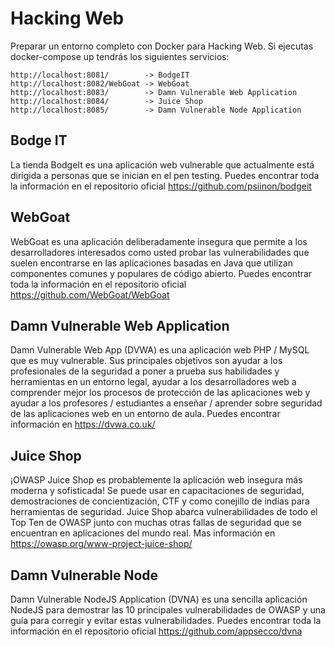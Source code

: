 # Hacking Web

Preparar un entorno completo con Docker para Hacking Web.
Si ejecutas docker-compose up tendrás los siguientes servicios:

```
http://localhost:8081/        -> BodgeIT
http://localhost:8082/WebGoat -> WebGoat
http://localhost:8083/        -> Damn Vulnerable Web Application
http://localhost:8084/        -> Juice Shop
http://localhost:8085/        -> Damn Vulnerable Node Application
```
## Bodge IT
La tienda BodgeIt es una aplicación web vulnerable que actualmente está dirigida a personas que se inician en el pen testing. Puedes encontrar toda la información en el repositorio oficial https://github.com/psiinon/bodgeit

## WebGoat
WebGoat es una aplicación deliberadamente insegura que permite a los desarrolladores interesados como usted probar las vulnerabilidades que suelen encontrarse en las aplicaciones basadas en Java que utilizan componentes comunes y populares de código abierto. Puedes encontrar toda la información en el repositorio oficial https://github.com/WebGoat/WebGoat

## Damn Vulnerable Web Application
Damn Vulnerable Web App (DVWA) es una aplicación web PHP / MySQL que es muy vulnerable. Sus principales objetivos son ayudar a los profesionales de la seguridad a poner a prueba sus habilidades y herramientas en un entorno legal, ayudar a los desarrolladores web a comprender mejor los procesos de protección de las aplicaciones web y ayudar a los profesores / estudiantes a enseñar / aprender sobre seguridad de las aplicaciones web en un entorno de aula. Puedes encontrar información en https://dvwa.co.uk/

## Juice Shop
¡OWASP Juice Shop es probablemente la aplicación web insegura más moderna y sofisticada! Se puede usar en capacitaciones de seguridad, demostraciones de concientización, CTF y como conejillo de indias para herramientas de seguridad. Juice Shop abarca vulnerabilidades de todo el Top Ten de OWASP junto con muchas otras fallas de seguridad que se encuentran en aplicaciones del mundo real. Mas información en https://owasp.org/www-project-juice-shop/

## Damn Vulnerable Node
Damn Vulnerable NodeJS Application (DVNA) es una sencilla aplicación NodeJS para demostrar las 10 principales vulnerabilidades de OWASP y una guía para corregir y evitar estas vulnerabilidades. Puedes encontrar toda la información en el repositorio oficial 
https://github.com/appsecco/dvna
